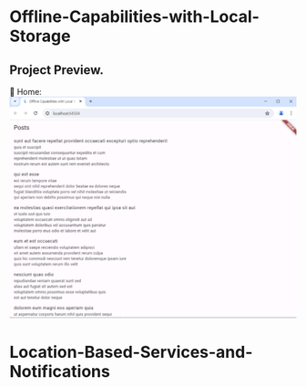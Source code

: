 # Offline-Capabilities-with-Local-Storage

Project Preview.
---------------------------------------------------------------------
:pushpin: Home:
![Home page](https://github.com/aatushar/Offline-Capabilities-with-Local-Storage/blob/main/offline_capabilities_with_local_storage/Capture.PNG)
# Location-Based-Services-and-Notifications
